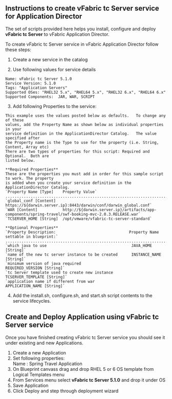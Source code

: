 Instructions to create vFabric tc Server service for Application Director
-------------------------------------------------------------------------

The set of scripts provided here helps you install, configure and deploy
**vFabric tc Server** to vFabric Application Director.

To create vFabric tc Server service in vFabric Application Director follow these steps:

1.   Create a new service in the catalog

2.   Use following values for service details

	Name: vFabric tc Server 5.1.0 
	Service Version: 5.1.0  
	Tags: "Application Servers"  
	Supported OSes: "RHEL32 5.x", "RHEL64 5.x", "RHEL32 6.x", "RHEL64 6.x"  
	Supported Components:  JAR, WAR, SCRIPT

3.   Add following Properties to the service:

    This example uses the values posted below as defaults.   To change any of these
    values, add the Property Name as shown below as individual properties in your 
    service definition in the ApplicationDirector Catalog.   The value specified after
    the Property name is the Type to use for the property (i.e. String, Content, Array etc)
    There are two types of properties for this script: Required and Optional.  Both are 
    listed below.  

    **Required Properties**  
    These are the properties you must add in order for this sample script to work. The property
    is added when you create your service definition in the ApplicationDirector Catalog.    
    `Property Name [Type]    Property Value`  
    .................................................................................................  
    `global_conf [Content]   https://${darwin.server.ip}:8443/darwin/conf/darwin_global.conf`  
    `WAR [Content]           http://${darwin.server.ip}/artifacts/app-components/spring-travel/swf-booking-mvc-2.0.3.RELEASE.war`  
    `TCSERVER_HOME [String]  /opt/vmware/vfabric-tc-server-standard`  
  
    **Optional Properties**  
    `Property Description:                                Property Name settable in blueprint:`  
    .................................................................................................  
    `which java to use                                     JAVA_HOME [String]`  
    `name of the new tc server instance to be created      INSTANCE_NAME [String]`  
    `minimum version of java required                      REQUIRED_VERSION [String]`  
    `tc Server template used to create new instance        TCSERVER_TEMPLATE [String]`  
    `application name if different from war                APPLICATION_NAME [String]`  

4.   Add the install.sh, configure.sh, and start.sh script contents to the service lifecycles.  

Create and Deploy Application using vFabric tc Server service  
-------------------------------------------------------------  

Once you have finished creating vFabric tc Server service you should see it under existing and new Applications.  

1.   Create a new Application  
2.   Set following properties:  
     Name : Spring Travel Application  
3.   On Blueprint canvass drag and drop RHEL 5 or 6 OS template from Logical Templates menu  
4.   From Services menu select **vFabric tc Server 5.1.0** and drop it under OS  
5.   Save Application  
6.   Click Deploy and step through deployment wizard  
